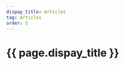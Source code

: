 ```yaml
---
dispay_title: Articles
tag: Articles
order: 5
---
```


<h1 class="page-heading">{{ page.dispay_title }}</h1>